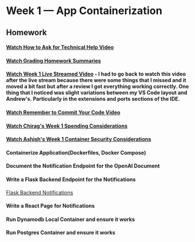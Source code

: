 # Week 1 — App Containerization

## Homework

#### [Watch How to Ask for Technical Help Video](https://www.youtube.com/watch?v=tDPqmwKMP7Y&list=PLBfufR7vyJJ7k25byhRXJldB5AiwgNnWv&index=29)

#### [Watch Grading Homework Summaries](https://www.youtube.com/watch?v=FKAScachFgk&list=PLBfufR7vyJJ7k25byhRXJldB5AiwgNnWv&index=25)

#### [Watch Week 1 Live Streamed Video](https://www.youtube.com/watch?v=zJnNe5Nv4tE&list=PLBfufR7vyJJ7k25byhRXJldB5AiwgNnWv&index=22) - I had to go back to watch this video after the live stream because there were some things that I missed and it moved a bit fast but after a review I got everything working correctly. One thing that I noticed was slight variations between my VS Code layout and Andrew's. Particularly in the extensions and ports sections of the IDE.

#### [Watch Remember to Commit Your Code Video](https://www.youtube.com/watch?v=b-idMgFFcpg&list=PLBfufR7vyJJ7k25byhRXJldB5AiwgNnWv&index=23)

#### [Watch Chirag's Week 1 Spending Considerations](https://www.youtube.com/watch?v=OAMHu1NiYoI&list=PLBfufR7vyJJ7k25byhRXJldB5AiwgNnWv&index=24)

#### [Watch Ashish's Week 1 Container Security Considerations](https://www.youtube.com/watch?v=OjZz4D0B-cA&list=PLBfufR7vyJJ7k25byhRXJldB5AiwgNnWv&index=25)
#### Containerize Application(Dockerfiles, Docker Compose)

#### Document the Notification Endpoint for the OpenAI Document

#### Write a Flask Backend Endpoint for the Notifications
[Flask Backend Notifications]()

#### Write a React Page for Notifications

#### Run Dynamodb Local Container and ensure it works

#### Run Postgres Container and ensure it works
